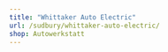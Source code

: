 ```yaml
---
title: "Whittaker Auto Electric"
url: /sudbury/whittaker-auto-electric/
shop: Autowerkstatt
---
```

